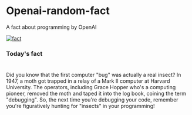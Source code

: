 
# Openai-random-fact
 A fact about programming by OpenAI

[![fact](https://github.com/MarioVidoni/openai-daily-fact/actions/workflows/main.yml/badge.svg)](https://github.com/MarioVidoni/openai-daily-fact/actions/workflows/main.yml)

### Today's fact
# 
Did you know that the first computer "bug" was actually a real insect? In 1947, a moth got trapped in a relay of a Mark II computer at Harvard University. The operators, including Grace Hopper who's a computing pioneer, removed the moth and taped it into the log book, coining the term "debugging". So, the next time you're debugging your code, remember you're figuratively hunting for "insects" in your programming!
